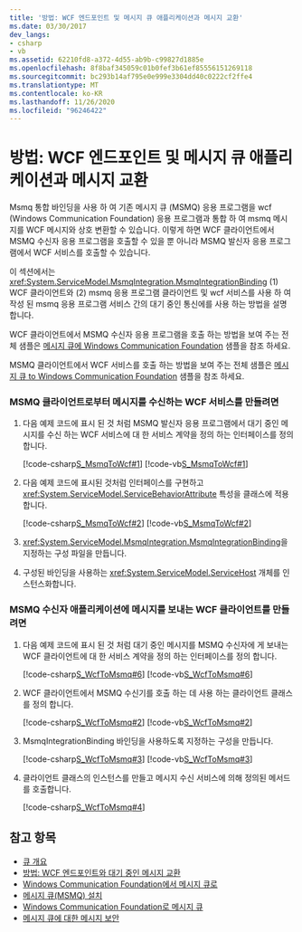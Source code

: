 ```yaml
---
title: '방법: WCF 엔드포인트 및 메시지 큐 애플리케이션과 메시지 교환'
ms.date: 03/30/2017
dev_langs:
- csharp
- vb
ms.assetid: 62210fd8-a372-4d55-ab9b-c99827d1885e
ms.openlocfilehash: 8f8baf345059c01b0fef3b61ef85556151269118
ms.sourcegitcommit: bc293b14af795e0e999e3304dd40c0222cf2ffe4
ms.translationtype: MT
ms.contentlocale: ko-KR
ms.lasthandoff: 11/26/2020
ms.locfileid: "96246422"
---
```

# <a name="how-to-exchange-messages-with-wcf-endpoints-and-message-queuing-applications"></a>방법: WCF 엔드포인트 및 메시지 큐 애플리케이션과 메시지 교환

Msmq 통합 바인딩을 사용 하 여 기존 메시지 큐 (MSMQ) 응용 프로그램을 wcf (Windows Communication Foundation) 응용 프로그램과 통합 하 여 msmq 메시지를 WCF 메시지와 상호 변환할 수 있습니다. 이렇게 하면 WCF 클라이언트에서 MSMQ 수신자 응용 프로그램을 호출할 수 있을 뿐 아니라 MSMQ 발신자 응용 프로그램에서 WCF 서비스를 호출할 수 있습니다.  
  
 이 섹션에서는 <xref:System.ServiceModel.MsmqIntegration.MsmqIntegrationBinding> (1) WCF 클라이언트와 (2) msmq 응용 프로그램 클라이언트 및 wcf 서비스를 사용 하 여 작성 된 msmq 응용 프로그램 서비스 간의 대기 중인 통신에를 사용 하는 방법을 설명 합니다.  
  
 WCF 클라이언트에서 MSMQ 수신자 응용 프로그램을 호출 하는 방법을 보여 주는 전체 샘플은 [메시지 큐에 Windows Communication Foundation](../samples/wcf-to-message-queuing.md) 샘플을 참조 하세요.  
  
 MSMQ 클라이언트에서 WCF 서비스를 호출 하는 방법을 보여 주는 전체 샘플은 [메시지 큐 to Windows Communication Foundation](../samples/message-queuing-to-wcf.md) 샘플을 참조 하세요.  
  
### <a name="to-create-a-wcf-service-that-receives-messages-from-a-msmq-client"></a>MSMQ 클라이언트로부터 메시지를 수신하는 WCF 서비스를 만들려면  
  
1. 다음 예제 코드에 표시 된 것 처럼 MSMQ 발신자 응용 프로그램에서 대기 중인 메시지를 수신 하는 WCF 서비스에 대 한 서비스 계약을 정의 하는 인터페이스를 정의 합니다.  
  
     [!code-csharp[S_MsmqToWcf#1](../../../../samples/snippets/csharp/VS_Snippets_CFX/s_msmqtowcf/cs/service.cs#1)]
     [!code-vb[S_MsmqToWcf#1](../../../../samples/snippets/visualbasic/VS_Snippets_CFX/s_msmqtowcf/vb/service.vb#1)]  
  
2. 다음 예제 코드에 표시된 것처럼 인터페이스를 구현하고 <xref:System.ServiceModel.ServiceBehaviorAttribute> 특성을 클래스에 적용합니다.  
  
     [!code-csharp[S_MsmqToWcf#2](../../../../samples/snippets/csharp/VS_Snippets_CFX/s_msmqtowcf/cs/service.cs#2)]
     [!code-vb[S_MsmqToWcf#2](../../../../samples/snippets/visualbasic/VS_Snippets_CFX/s_msmqtowcf/vb/service.vb#2)]  
  
3. <xref:System.ServiceModel.MsmqIntegration.MsmqIntegrationBinding>을 지정하는 구성 파일을 만듭니다.  

4. 구성된 바인딩을 사용하는 <xref:System.ServiceModel.ServiceHost> 개체를 인스턴스화합니다.  

### <a name="to-create-a-wcf-client-that-sends-messages-to-a-msmq-receiver-application"></a>MSMQ 수신자 애플리케이션에 메시지를 보내는 WCF 클라이언트를 만들려면  
  
1. 다음 예제 코드에 표시 된 것 처럼 대기 중인 메시지를 MSMQ 수신자에 게 보내는 WCF 클라이언트에 대 한 서비스 계약을 정의 하는 인터페이스를 정의 합니다.  
  
     [!code-csharp[S_WcfToMsmq#6](../../../../samples/snippets/csharp/VS_Snippets_CFX/s_wcftomsmq/cs/proxy.cs#6)]
     [!code-vb[S_WcfToMsmq#6](../../../../samples/snippets/visualbasic/VS_Snippets_CFX/s_wcftomsmq/vb/proxy.vb#6)]  
  
2. WCF 클라이언트에서 MSMQ 수신기를 호출 하는 데 사용 하는 클라이언트 클래스를 정의 합니다.  
  
     [!code-csharp[S_WcfToMsmq#2](../../../../samples/snippets/csharp/VS_Snippets_CFX/s_wcftomsmq/cs/snippets.cs#2)]
     [!code-vb[S_WcfToMsmq#2](../../../../samples/snippets/visualbasic/VS_Snippets_CFX/s_wcftomsmq/vb/snippets.vb#2)]  
  
3. MsmqIntegrationBinding 바인딩을 사용하도록 지정하는 구성을 만듭니다.  
  
     [!code-csharp[S_WcfToMsmq#3](../../../../samples/snippets/csharp/VS_Snippets_CFX/s_wcftomsmq/cs/snippets.cs#3)]
     [!code-vb[S_WcfToMsmq#3](../../../../samples/snippets/visualbasic/VS_Snippets_CFX/s_wcftomsmq/vb/snippets.vb#3)]  
  
4. 클라이언트 클래스의 인스턴스를 만들고 메시지 수신 서비스에 의해 정의된 메서드를 호출합니다.  
  
     [!code-csharp[S_WcfToMsmq#4](../../../../samples/snippets/csharp/VS_Snippets_CFX/s_wcftomsmq/cs/client.cs#4)]  
  
## <a name="see-also"></a>참고 항목

- [큐 개요](queues-overview.md)
- [방법: WCF 엔드포인트와 대기 중인 메시지 교환](how-to-exchange-queued-messages-with-wcf-endpoints.md)
- [Windows Communication Foundation에서 메시지 큐로](../samples/wcf-to-message-queuing.md)
- [메시지 큐(MSMQ) 설치](../samples/installing-message-queuing-msmq.md)
- [Windows Communication Foundation로 메시지 큐](../samples/message-queuing-to-wcf.md)
- [메시지 큐에 대한 메시지 보안](../samples/message-security-over-message-queuing.md)
